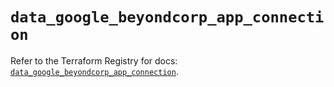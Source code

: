 # `data_google_beyondcorp_app_connection`

Refer to the Terraform Registry for docs: [`data_google_beyondcorp_app_connection`](https://registry.terraform.io/providers/hashicorp/google/5.36.0/docs/data-sources/beyondcorp_app_connection).
